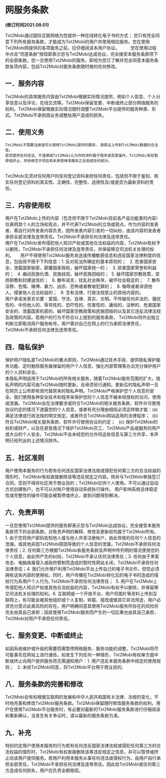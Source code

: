 # 网服务条款 
**(修订时间2021.09.01)**

Txt2Mobi通过国际互联网络为您提供一种在线转化电子书的方式；
您只有完全同意下列所有服务条款，才能成为Txt2Mobi的用户并使用相应服务。您在使用Txt2Mobi网提供的各项服务之前，应仔细阅读本用户协议。
 　　
您在使用过程中点击“同意条款”按钮即表示您与Txt2Mobi达成协议，完全接受本服务条款项下的全部条款。您一旦使用Txt2Mobi的服务，即视为您已了解并完全同意本服务条款各项内容，包括Txt2Mobi对服务条款随时做的任何修改。

 ## 一．服务内容

​​	Txt2Mobi的具体服务内容由Txt2Mobi根据实际情况提供，例如个人信息、个人分享信息以及评论，在线交流等。Txt2Mobi保留变更、中断或终止部分网络服务的权利。
​​	Txt2Mobi保留根据实际情况随时调整Txt2Mobi平台提供的服务种类、形式。Txt2Mobi不承担因业务调整给用户造成的损失。

##  二．使用义务

    Txt2Mobi不需要注册就可以使用Txt2Mobi提供的服务. 请保证上传到Txt2Mobi数据的合法性。
    若您提供任何违法、不道德或Txt2Mobi认为你的资料属于程序或恶意操作，Txt2Mobi有权暂停或终止，并拒绝您于现在和未来使用本服务之全部或任何部分。
​	
    Txt2Mobi无须对任何用户的任何登记资料承担任何责任，包括但不限于鉴别、核实任何登记资料的真实性、正确性、完整性、适用性及/或是否为最新资料的责任。

## 三．内容使用权

​	用户在Txt2Mobi上传的内容（包含但不限于Txt2Mobi目前各产品功能里的内容）仅表明其个人的立场和观点，并不代表Txt2Mobi的立场或观点。
​	作为内容的发表者，需自行对所发表内容负责，因所发表内容引发的一切纠纷，由该内容的发表者承担全部法律及连带责任。Txt2Mobi不承担任何法律及连带责任。    
​	用户在Txt2Mobi发布侵犯他人知识产权或其他合法权益的内容，Txt2Mobi有权予以删除，Txt2Mobi不承担任何法律及连带责任，并保留移交司法机关处理的权利。　　
​	用户不得使用Txt2Mobi服务发送或传播敏感信息和违反国家法律制度的信息，包括但不限于下列信息：
​	​	1. 反对宪法所确定的基本原则的；
​	​	2. 危害国家安全，泄露国家秘密，颠覆国家政权，破坏国家统一的；
​	​	3. 损害国家荣誉和利益的；
​	​	4. 煽动民族仇恨、民族歧视，破坏民族团结的；
​	​	5. 破坏国家宗教政策，宣扬邪教和封建迷信的；
​	​	6. 散布谣言，扰乱社会秩序，破坏社会稳定的；
​	​	7. 散布淫秽、色情、赌博、暴力、凶杀、恐怖或者教唆犯罪的；
​	​	8. 侮辱或者诽谤他人，侵害他人合法权益的；
​	​	9. 含有法律、行政法规禁止的其他内容的。
​	
​	用户承诺发表言论要：爱国、守法、自律、真实、文明。不传输任何非法的、骚扰性的、中伤他人的、辱骂性的、恐吓性的、伤害性的、庸俗的，淫秽的、危害国家安全的、泄露国家机密的、破坏国家宗教政策和民族团结的以及其它违反法律法规及政策的内容。 
​	若用户的行为不符合以上提到的服务条款， Txt2Mobi将作出独立判断立即取消用户服务帐号。用户需对自己在网上的行为承担法律责任，Txt2Mobi不承担任何法律及连带责任。

## 四．隐私保护
​	保护用户隐私是Txt2Mobi的重点原则，Txt2Mobi通过技术手段、提供隐私保护服务功能、定时删除服务器保留的用户个人信息、强化内部管理等办法充分保护用户的个人资料安全。        
    本隐私声明适用于Txt2Mobi的所有相关服务，随着Txt2Mobi服务范围的扩大，隐私声明的内容可由Txt2Mobi随时更新，且毋须另行通知。更新后的隐私声明一旦在网页上公布即有效代替原来的隐私声明。
​	Txt2Mobi严格保护您个人信息的安全。我们使用各种安全技术和程序来保护您的个人信息不被未经授权的访问、使用或泄漏。
​	Txt2Mobi会在法律要求或符合Txt2Mobi的相关服务条款、软件许可使用协议约定的情况下透露您的个人信息，或者有充分理由相信必须这样做才能：
​	​	(a) 满足法律或行政法规的明文规定，或者符合Txt2Mobi网站适用的法律程序；
​	​	(b) 符合Txt2Mobi相关服务条款、软件许可使用协议的约定；
​	​	(c) 保护Txt2Mobi的权利或财产，以及在紧急情况下保护Txt2Mobi员工、Txt2Mobi产品或服务的用户或大众的个人安全。
​	Txt2Mobi不会未经您的允许将这些信息与第三方共享，本声明已经列出的上述情况除外。

##  五．社区准则
​	用户使用本服务的行为若有任何违反国家法律法规或侵犯任何第三方的合法权益的情形时，Txt2Mobi有权直接删除该等违反规定之内容。
​	除非与Txt2Mobi单独签订合同，否则不得将社区用于商业目的；Txt2Mobi仅供个人使用。
​	不可以通过自动方式创建账户，也不可以对账户使用自动系统执行操作。
​	用户影响系统总体稳定性或完整性的操作可能会被暂停或终止，直到问题得到解决。

##  六．免责声明
​	一旦您使用Txt2Mobi提供的服务即表示您与Txt2Mobi达成协议，完全接受本服务条款项下的全部条款。对免责声明的解释、修改及更新权均属于Txt2Mobi所有。
​	1. 由于您将用户密码告知他人或与他人共享注册帐户，由此导致的任何个人信息的泄漏，或其他非因Txt2Mobi原因导致的个人信息的泄漏，Txt2Mobi不承担任何法律责任；
​	2. 任何第三方根据Txt2Mobi各服务条款及声明中所列明的情况使用您的个人信息，由此所产生的纠纷，Txt2Mobi不承认任何法律责任；
​	3. 任何由于黑客攻击、电脑病毒侵入或政府管制而造成的暂时性网站关闭，Txt2Mobi不承担任何法律责任；
​	4. 我们允许用户利用Txt2Mobi平台上传自己的电子书文件，但您必须拥有这些内容的使用权。同时，用户传播在Txt2Mobi转化后的电子书时造成的侵权行为系用户个人行为, Txt2Mobi不承担任何法律责任；
​	5. 用户在Txt2Mobi上传侵犯他人知识产权或其他合法权益的内容，Txt2Mobi有权予以删除，并保留移交司法机关处理的权利。
​	​6. 互联网是一个开放平台，用户将图片等资料上传到互联网上，有可能会被其他组织或个人复制、转载、擅改或做其它非法用途，用户必须充分意识此类风险的存在。用户明确同意其使用Txt2Mobi服务所存在的风险将完全由其自己承担；因其使用Txt2Mobi服务而产生的一切后果也由其自己承担，Txt2Mobi对用户不承担任何责任。

##  七．服务变更、中断或终止
​	如因系统维护或升级的需要而需暂停网络服务、服务功能的调整，Txt2Mobi将尽可能事先在网站上进行通告。
​	如发生下列任何一种情形，Txt2Mobi有权单方面中断或终止向用户提供服务而无需通知用户：
​	​	1. 用户违反本服务条款中规定的使用规则；
​	​	2. 未经Txt2Mobi同意，将Txt2Mobi平台用于商业目的;

##  八．服务条款的完善和修改
​	Txt2Mobi会有权根据互联网的发展和中华人民共和国有关法律、法规的变化，不时地完善和修改Txt2Mobi服务条款。
​	Txt2Mobi保留随时修改服务条款的权利，用户在使用Txt2Mobi平台服务时，有必要对最新的Txt2Mobi服务条款进行仔细阅读和重新确认，当发生有关争议时，请以最新的服务条款为准。

##  九．补充
​	特别约定用户使用本服务的行为若有任何违反国家法律法规或侵犯任何第三方的合法权益的情形时，Txt2Mobi有权直接删除该等违反规定之信息，并可以暂停或终止向该用户提供服务。
​	若用户利用本服务从事任何违法或侵权行为，由用户自行承担全部责任，Txt2Mobi不承担任何法律及连带责任。因此给Txt2Mobi或任何第三方造成任何损失，用户应负责全额赔偿。